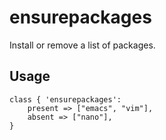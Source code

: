 # ensurepackages

Install or remove a list of packages.

## Usage

    class { 'ensurepackages':
        present => ["emacs", "vim"],
        absent => ["nano"],
    }
